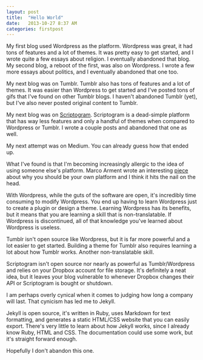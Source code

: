 ```yaml
---
layout: post
title:  "Hello World"
date:   2013-10-27 8:37 AM
categories: firstpost
---
```


My first blog used Wordpress as the platform. Wordpress was great, it had tons of features and a lot of themes. It was pretty easy to get started, and I wrote quite a few essays about religion. I eventually abandoned that blog. My second blog, a reboot of the first, was also on Wordpress. I wrote a few more essays about politics, and I eventually abandoned that one too. 

My next blog was on Tumblr. Tumblr also has tons of features and a lot of themes. It was easier than Wordpress to get started and I've posted tons of gifs that I've found on other Tumblr blogs. I haven't abandoned Tumblr (yet), but I've also never posted original content to Tumblr. 

My next blog was on [Scriptogram](http://scriptogr.am/). Scriptogram is a dead-simple platform that has way less features and only a handful of themes when compared to Wordpress or Tumblr. I wrote a couple posts and abandoned that one as well.

My next attempt was on Medium. You can already guess how that ended up.

What I've found is that I'm becoming increasingly allergic to the idea of using someone else's platform. Marco Arment wrote an interesting [piece](http://www.marco.org/2013/08/05/be-your-own-platform) about why you should be your own platform and I think it hits the nail on the head.

With Wordpress, while the guts of the software are open, it's incredibly time consuming to modify Wordpress. You end up having to learn Wordpress just to create a plugin or design a theme. Learning Wordpress has its benefits, but it means that you are learning a skill that is non-translatable. If Wordpress is discontinued, all of that knowledge you've learned about Wordpress is useless. 

Tumblr isn't open source like Wordpress, but it is far more powerful and a lot easier to get started. Building a theme for Tumblr also requires learning a lot about how Tumblr works. Another non-translatable skill. 

Scriptogram isn't open source nor nearly as powerful as Tumblr/Wordpress and relies on your Dropbox account for file storage. It's definitely a neat idea, but it leaves your blog vulnerable to whenever Dropbox changes their API or Scriptogram is bought or shutdown.

I am perhaps overly cynical when it comes to judging how long a company will last. That cynicism has led me to Jekyll.

Jekyll is open source, it's written in Ruby, uses Markdown for text formatting, and generates a static HTML/CSS website that you can easily export. There's very little to learn about how Jekyll works, since I already know Ruby, HTML and CSS. The documentation could use some work, but it's straight forward enough.

Hopefully I don't abandon this one. 